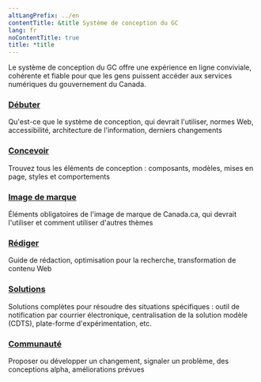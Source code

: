 ```yaml
---
altLangPrefix: ../en
contentTitle: &title Système de conception du GC
lang: fr
noContentTitle: true
title: *title
---
```

<p id="wb-cont" class="mrgn-tp-lg">Le système de conception du GC offre une expérience en ligne conviviale, cohérente et fiable pour que les gens puissent accéder aux services numériques du gouvernement du Canada.</p>


<section class="gc-srvinfo mrgn-bttm-lg">
 <div class="row">
  <div class="wb-eqht">
  <section class="col-sm-4">
    <h3><a href="/fr/debuter">Débuter</a></h3>
    <p>
      Qu'est-ce que le système de conception, qui devrait l'utiliser, normes Web, accessibilité, architecture de l'information, derniers changements
    </p>
  </section>
    <section class="col-sm-4">
      <h3><a href="/fr/conception">Concevoir</a></h3>
      <p>
        Trouvez tous les éléments de conception : composants, modèles, mises en page, styles et comportements
      </p>
    </section>
    <section class="col-sm-4">
      <h3><a href="/fr/marque">Image de marque </a></h3>
      <p>
      Éléments obligatoires de l'image de marque de Canada.ca, qui devrait l'utiliser et comment utiliser d'autres thèmes
      </p>
    </section>
    <section class="col-sm-4">
      <h3><a href="/fr/redaction">Rédiger</a></h3>
      <p>
        Guide de rédaction, optimisation pour la recherche, transformation de contenu Web
      </p>
    </section>
    <section class="col-sm-4">
      <h3><a href="/fr/solutions">Solutions</a></h3>
      <p>
      Solutions complètes pour résoudre des situations spécifiques : outil de notification par courrier électronique, centralisation de la solution modèle (CDTS), plate-forme d'expérimentation, etc.
      </p>
    </section>
    <section class="col-sm-4">
      <h3><a href="/fr/communaute">Communauté</a></h3>
      <p>
        Proposer ou développer un changement, signaler un problème, des conceptions alpha, améliorations prévues
      </p>
    </section>
  </div>
</div>
</section>
